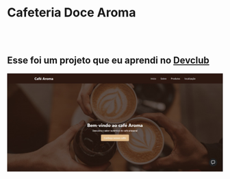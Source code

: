 <h1>Cafeteria Doce Aroma</h1>
<br>
<br>
<h2>Esse foi um projeto que eu aprendi no <a href="https://rodolfomori.com.br/devclub">Devclub</a></h2>

<img src="https://github.com/emaildemarcosrj/Cafeteria/blob/main/assets/img.jpg?raw=true"/>
